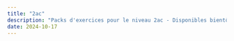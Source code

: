 ```yaml
---
title: "2ac"
description: "Packs d'exercices pour le niveau 2ac - Disponibles bientôt !"
date: 2024-10-17
---
```

